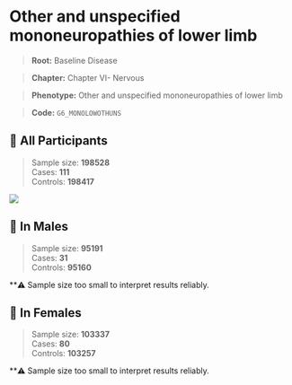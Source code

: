 # Other and unspecified mononeuropathies of lower limb

> **Root:** Baseline Disease  

> **Chapter:** Chapter VI- Nervous  

> **Phenotype:** Other and unspecified mononeuropathies of lower limb  

> **Code:** `G6_MONOLOWOTHUNS`

## 🧪 All Participants  
> Sample size: **198528**  
> Cases: **111**  
> Controls: **198417**
<img src="/Disease/Figures/ALL/Incidence/G6_MONOLOWOTHUNS.png"/>
<CsvTable src="/Disease/Data/ALL/Incidence/COX_G6_MONOLOWOTHUNS.csv" label="🔍 View full results" />

## 👨 In Males  
> Sample size: **95191**  
> Cases: **31**  
> Controls: **95160**

**⚠️ Sample size too small to interpret results reliably.


## 👩 In Females  
> Sample size: **103337**  
> Cases: **80**  
> Controls: **103257**

**⚠️ Sample size too small to interpret results reliably.

